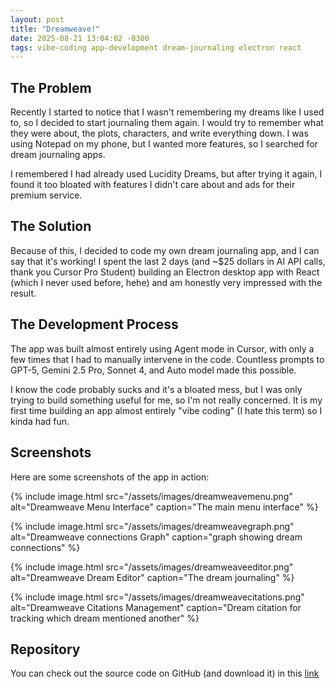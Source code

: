 ```yaml
---
layout: post
title: "Dreamweave!"
date: 2025-08-21 13:04:02 -0300
tags: vibe-coding app-development dream-journaling electron react
---
```


## The Problem

Recently I started to notice that I wasn't remembering my dreams like I used to, so I decided to start journaling them again. I would try to remember what they were about, the plots, characters, and write everything down. I was using Notepad on my phone, but I wanted more features, so I searched for dream journaling apps.

I remembered I had already used Lucidity Dreams, but after trying it again, I found it too bloated with features I didn't care about and ads for their premium service.

## The Solution

Because of this, I decided to code my own dream journaling app, and I can say that it's working! I spent the last 2 days (and ~$25 dollars in AI API calls, thank you Cursor Pro Student) building an Electron desktop app with React (which I never used before, hehe) and am honestly very impressed with the result.

## The Development Process

The app was built almost entirely using Agent mode in Cursor, with only a few times that I had to manually intervene in the code. Countless prompts to GPT-5, Gemini 2.5 Pro, Sonnet 4, and Auto model made this possible.

I know the code probably sucks and it's a bloated mess, but I was only trying to build something useful for me, so I'm not really concerned. It is my first time building an app almost entirely "vibe coding" (I hate this term) so I kinda had fun.

## Screenshots

Here are some screenshots of the app in action:

{% include image.html src="/assets/images/dreamweavemenu.png" alt="Dreamweave Menu Interface" caption="The main menu interface" %}

{% include image.html src="/assets/images/dreamweavegraph.png" alt="Dreamweave connections Graph" caption="graph showing dream connections" %}

{% include image.html src="/assets/images/dreamweaveeditor.png" alt="Dreamweave Dream Editor" caption="The dream journaling" %}

{% include image.html src="/assets/images/dreamweavecitations.png" alt="Dreamweave Citations Management" caption="Dream citation for tracking which dream mentioned another" %}

## Repository

You can check out the source code on GitHub (and download it) in this [link](https://github.com/johnmartinello/Dreamweave)